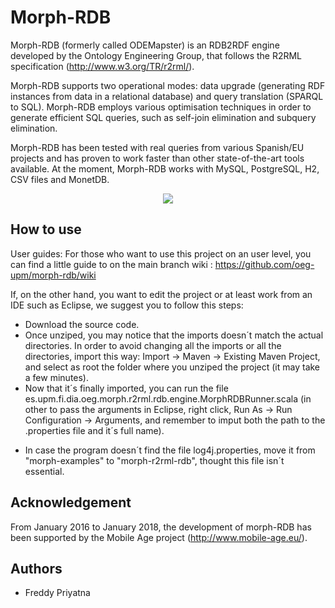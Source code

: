 # Morph-RDB

Morph-RDB (formerly called ODEMapster) is an RDB2RDF engine developed by the Ontology Engineering Group, that follows the R2RML specification (http://www.w3.org/TR/r2rml/). 

Morph-RDB supports two operational modes: data upgrade (generating RDF instances from data in a relational database) and query translation (SPARQL to SQL). Morph-RDB employs various optimisation techniques in order to generate efficient SQL queries, such as self-join elimination and subquery elimination. 

Morph-RDB has been tested with real queries from various Spanish/EU projects and has proven to work faster than other state-of-the-art tools available. At the moment, Morph-RDB works with MySQL, PostgreSQL, H2, CSV files and MonetDB.
<p align="center">
  <img src="https://raw.githubusercontent.com/oeg-upm/morph-rdb/master/morph-examples/architecture.png">
</p>


## How to use
User guides:
For those who want to use this project on an user level, you can find a little guide to on the main branch wiki : https://github.com/oeg-upm/morph-rdb/wiki

If, on the other hand, you want to edit the project or at least work from an IDE such as Eclipse, we suggest you to follow this steps:
 - Download the source code.
 - Once unziped, you may notice that the imports doesn´t match the actual directories. In order to avoid changing all the imports or all the directories, import this way: Import -> Maven -> Existing Maven Project, and select as root the folder where you unziped the project (it may take a few minutes).
 - Now that it´s finally imported, you can run the file es.upm.fi.dia.oeg.morph.r2rml.rdb.engine.MorphRDBRunner.scala (in other to pass the arguments in Eclipse, right click, Run As -> Run Configuration -> Arguments, and remember to imput both the path to the .properties file and it´s full name).
* In case the program doesn´t find the file log4j.properties, move it from "morph-examples" to "morph-r2rml-rdb", thought this file isn´t essential.

## Acknowledgement
From January 2016 to January 2018, the development of morph-RDB has been supported by the Mobile Age project (http://www.mobile-age.eu/).

## Authors
- Freddy Priyatna
